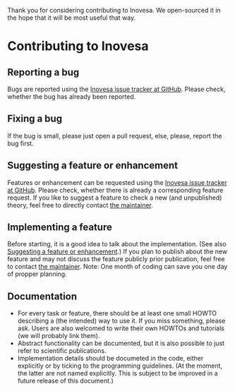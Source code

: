 Thank you for considering contributing to Inovesa.
We open-sourced it in the hope that it will be most useful that way.

# Contributing to Inovesa
## Reporting a bug
Bugs are reported using the
[Inovesa issue tracker at GitHub](https://github.com/Inovesa/Inovesa/issues).
Please check, whether the bug has already been reported.

## Fixing a bug
If the bug is small, please just open a pull request,
else, please, report the bug first.

## Suggesting a feature or enhancement
Features or enhancement can be requested using the
[Inovesa issue tracker at GitHub](https://github.com/Inovesa/Inovesa/issues).
Please check, whether there is already a corresponding feature request.
If you like to suggest a feature to check a new (and unpublished) theory,
feel free to directly contact [the maintainer](CONTRIBUTORS.md#maintainer).

## Implementing a feature
Before starting, it is a good idea to talk about the implementation.
(See also
[Suggesting a feature or enhancement](#suggesting-a-feature-or-enhancement).)
If you plan to publish about the new feature
and may not discuss the feature publicly prior publication,
feel free to contact [the maintainer](CONTRIBUTORS.md#maintainer).
Note: One month of coding can save you one day of propper planning.

## Documentation
* For every task or feature, there should be at least one
small HOWTO describing a (the intended) way to use it.
If you miss something, please ask.
Users are also welcomed to write their own HOWTOs and tutorials
(we will probably link them).
* Abstract functionality can be documented,
but it is also possible to just refer to scientific publications.
* Implementation details should be documeted in the code,
either explicitly or by ticking to the programming guidelines.
(At the moment, the latter are not named explicitly.
This is subject to be improved in a future release of this document.)

